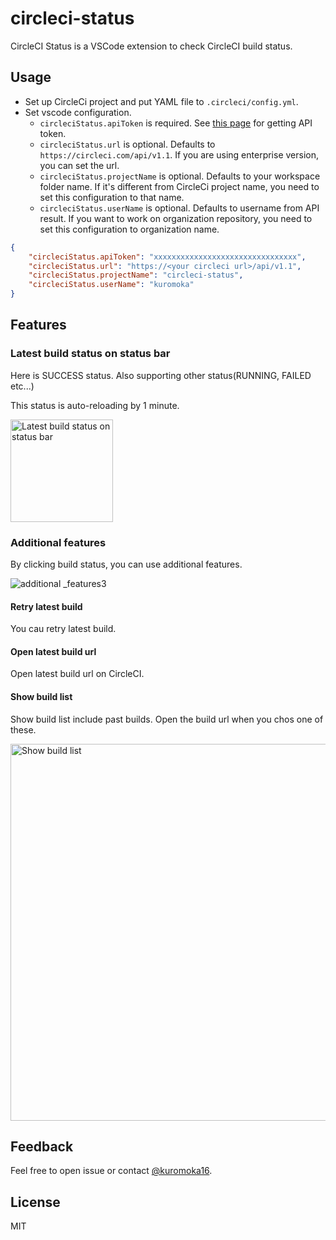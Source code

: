 # circleci-status

CircleCI Status is a VSCode extension to check CircleCI build status.

## Usage
- Set up CircleCi project and put YAML file to `.circleci/config.yml`.
- Set vscode configuration.
  - `circleciStatus.apiToken` is required. See [this page](https://circleci.com/docs/2.0/managing-api-tokens/#creating-a-personal-api-token) for getting API token.
  - `circleciStatus.url` is optional. Defaults to `https://circleci.com/api/v1.1`. If you are using enterprise version, you can set the url.
  - `circleciStatus.projectName` is optional. Defaults to your workspace folder name. If it's different from CircleCi project name, you need to set this configuration to that name.
  - `circleciStatus.userName` is optional. Defaults to username from API result. If you want to work on organization repository, you need to set this configuration to organization name.
```json
{
    "circleciStatus.apiToken": "xxxxxxxxxxxxxxxxxxxxxxxxxxxxxxxx",
    "circleciStatus.url": "https://<your circleci url>/api/v1.1",
    "circleciStatus.projectName": "circleci-status",
    "circleciStatus.userName": "kuromoka"
}
```

## Features
### Latest build status on status bar
Here is SUCCESS status. Also supporting other status(RUNNING, FAILED etc...)

This status is auto-reloading by 1 minute.

<img width="164" alt="Latest build status on status bar" src="https://user-images.githubusercontent.com/22453562/65831069-53f36800-e2f0-11e9-8443-8a9816de84a6.png">

### Additional features
By clicking build status, you can use additional features.

![additional _features3](https://user-images.githubusercontent.com/22453562/65831912-3d9dda00-e2f9-11e9-9243-f3bb4a5f0081.gif)

#### Retry latest build
You cau retry latest build.

#### Open latest build url
Open latest build url on CircleCI.

#### Show build list
Show build list include past builds. Open the build url when you chos one of these.

<img width="603" alt="Show build list" src="https://user-images.githubusercontent.com/22453562/65831450-77201680-e2f4-11e9-8cba-7bad933834b7.png">

## Feedback
Feel free to open issue or contact [@kuromoka16](https://twitter.com/kuromoka16).

## License
MIT
